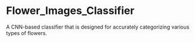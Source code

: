# Flower_Images_Classifier
A CNN-based classifier that is designed for accurately categorizing various types of flowers.
